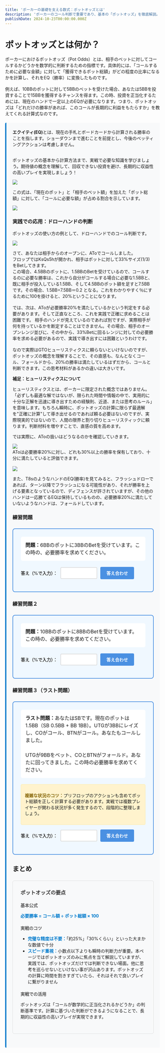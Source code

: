 ```yaml
---
title: 'ポーカーの基礎を支える数式：ポットオッズとは'
description: 'ポーカーのコール判断で重要であり、基本の「ポットオッズ」を徹底解説。計算方法、必要勝率の概念、そして具体的や練習問題も用意して解説します。'
publishDate: 2024-10-23T00:00:00.000Z
---
```


<div class="article-content">

# ポットオッズとは何か？

ポーカーにおけるポットオッズ（Pot Odds）とは、相手のベットに対してコールするかどうかを数学的に判断するための指標です。具体的には、「コールするために必要な金額」に対して「獲得できるポット総額」がどの程度の比率になるかを計算し、それをEQ（勝率）に変換したものです。
<br><br>
例えば、10BBのポットに対して5BBのベットを受けた場合、あなたは5BBを投資することで15BBを獲得するチャンスを得ます。この時、投資を正当化するためには、現在のハンドで一定以上のEQが必要になります。つまり、ポットオッズは「どれだけの勝率があれば、このコールが長期的に利益をもたらすか」を教えてくれる計算式なのです。

<div class="terminology-box">
<div class="term-item">
<strong>エクイティ(EQ)</strong>とは、現在の手札とボードカードから計算される勝率のことを指します。ショーダウンまで進むことを前提とし、今後のベッティングアクションは考慮しません。
</div>
<style>
.terminology-box {
  background-color: #f8f9fa;
  border-left: 4px solid #007acc;
  padding: 20px;
  margin: 20px 0;
  border-radius: 4px;
}


</style>

<br>

ポットオッズの基本から計算方法まで、実戦で必要な知識を学びましょう。期待値の概念を理解して、回収できない投資を避け、長期的に収益性の高いプレイを実現しましょう！

<img src="/images/blog/odds.png" /><br>

この式は、「現在のポット」と「相手のベット額」を加えた「ポット総額」に対して、「コールに必要な額」が占める割合を示しています。

<img src="/images/blog/odds2.png" /><br>

### 実践での応用：ドローハンドの判断

ポットオッズの使い方の例として、ドローハンドでのコール判断です。

<img src="/images/blog/odds3.png" /><br>

さて、あなたは相手からのオープンに、AToでコールしました。<br>
フロップではKsQs5hが開かれ、相手はポットに対して33%サイズ(1/3)をBetしてきます。<br>
この場合、4.5BBのポットに、1.5BBのBetを受けているので、コールするのに必要な勝率は、これから自分がコールする場合に必要な1.5BBと、既に相手が投入している1.5BB、そして4.5BBのポット額を足すと7.5BBです。その場合、1.5BB÷7.5BB＝0.2 となる。これをわかりやすく％にするために100を掛けると、20%ということになります。<br><br>
では、次は、AToが必要勝率20%を満たしているかという判定をする必要があります。そして正直なところ、これを実践で正確に求めることは困難です。
相手のハンドが見えているのであれば別ですが、実際相手が何を持っているかを断定することはできません。その場合、相手のオープンレンジ並びに、その中から、33%Betに回るレンジに対しての必要勝率を求める必要があるので、実践で導き出すには困難というわけです。<br><br>
なので実際はGTOヒューリスティクスに頼らないといけないのですが、ポットオッズの概念を理解することで、その直感も、なんとなくコール、フォールドから、20%の勝率は満たしているはずだから、コールと判断できます。この思考材料があるかの違いは大きいです。

<div class="side-note">
<p><strong>補足：ヒューリスティクスについて</strong></p>
<p>ヒューリスティクスとは、ポーカーに限定された概念ではありません。「必ずしも最適な解ではないが、限られた時間や情報の中で、実用的に十分な正解を迅速に導き出すための経験則、近道、または思考のルール」を意味します。もちろん瞬時に、ポットオッズの計算に限らず最適解を"正確に計算"して導き出せるのであれば頼る必要はないのですが、実際現実的ではないので、人間の限界と割り切りヒューリスティックに頼ります。判断材料を増やすことで、直感の質を高めます。</p>
</div>

では実際に、AToの扱いはどうなるのかを確認していきます。<br>

<img src="/images/blog/odds4.png" /><br>
AToは必要勝率20%に対し、どれも30%以上の勝率を保有しており、十分に満たしていると評価できます。<br><br>
<img src="/images/blog/odds5.png" /><br>

また、T8sのようなハンドのEQ(勝率)を見てみると、フラッシュドローであれば、ターン以降でフラッシュになる可能性があり、それが勝率を上げる要素となっているので、ディフェンスが許されていますが、その他のハンドは一応勝てるEQは保持しているものの、必要勝率20%に満たしていないようなハンドは、フォールドしています。

### 練習問題

<div class="quiz-container">
<div class="quiz-question">
<strong>問題：</strong>6BBのポットに3BBのBetを受けています。この時の、必要勝率を求めてください。
</div>

<div class="quiz-input-section">
<label for="answer-input">答え（%で入力）：</label>
<input type="number" id="answer-input" min="0" max="100" step="1">
<button id="check-answer" onclick="checkAnswer()">答え合わせ</button>
</div>

<div id="quiz-result" class="quiz-result hidden">
</div>

<div id="quiz-explanation" class="quiz-explanation hidden">
<h4>解説：</h4>
<p><strong>計算過程</strong></p>
<ol>
<li>現在のポット：6BB</li>
<li>相手のベット：3BB</li>
<li>コール額：3BB</li>
<li>ポット総額：6BB + 3BB + 3BB = 12BB</li>
<li>必要勝率 = 3BB ÷ 12BB = 0.25 = <strong>25%</strong></li>
</ol>
<p>この場合、25%以上の勝率があればコールが正当化されます。</p>
</div>
</div>

### 練習問題２

<div class="quiz-container">
<div class="quiz-question">
<strong>問題：</strong>10BBのポットに8BBのBetを受けています。この時の、必要勝率を求めてください。
</div>

<div class="quiz-input-section">
<label for="answer-input-2">答え（%で入力）：</label>
<input type="number" id="answer-input-2" placeholder="
" min="0" max="100" step="1">
<button id="check-answer-2" onclick="checkAnswer2()">答え合わせ</button>
</div>

<div id="quiz-result-2" class="quiz-result hidden">
</div>

<div id="quiz-explanation-2" class="quiz-explanation hidden">
<h4>解説：</h4>
<p><strong>計算過程</strong></p>
<ol>
<li>現在のポット：10BB</li>
<li>相手のベット：8BB</li>
<li>コール額：8BB</li>
<li>ポット総額：10BB + 8BB + 8BB = 26BB</li>
<li>必要勝率 = 8BB ÷ 26BB ≈ 0.308 = <strong>約30.8%</strong></li>
</ol>
<p>この場合、約31%以上の勝率があればコールが正当化されます。実戦では「約31%」として覚えておけば十分です。</p>
</div>
</div>

### 練習問題３（ラスト問題）

<div class="quiz-container">
<div class="quiz-question">
<strong>ラスト問題：</strong>あなたはSBです。現在のポットは1.5BB（SB 0.5BB + BB 1BB）。UTGが3BBにレイズし、COがコール、BTNがコール。あなたもコールしました。<br><br>
UTGが9BBをベット、COとBTNがフォールド。あなたに回ってきました。この時の必要勝率を求めてください。
</div>

<div class="calculation-note">
<p><strong>複雑な状況のコツ：</strong>プリフロップのアクションも含めてポット総額を正しく計算する必要があります。実戦では複数プレイヤーが関わる状況が多く発生するので、段階的に整理しましょう。</p>
</div>

<div class="quiz-input-section">
<label for="answer-input-3">答え（%で入力）：</label>
<input type="number" id="answer-input-3" placeholder="" min="0" max="100" step="1">
<button id="check-answer-3" onclick="checkAnswer3()">答え合わせ</button>
</div>

<div id="quiz-result-3" class="quiz-result hidden">
</div>

<div id="quiz-explanation-3" class="quiz-explanation hidden">
<h4>解説：</h4>
<p><strong>計算過程（複雑な状況の整理）</strong></p>
<ol>
<li><strong>プリフロップ後のポット：</strong>SB(0.5) + BB(1) + UTG(3) + CO(3) + BTN(3) + あなた(3) = 13.5BB</li>
<li><strong>フロップでのベット：</strong>UTG が 9BB をベット</li>
<li><strong>現在のポット：</strong>13.5BB + 9BB = 22.5BB</li>
<li><strong>あなたのコール額：</strong>9BB</li>
<li><strong>ポット総額：</strong>22.5BB + 9BB = 31.5BB</li>
<li><strong>必要勝率：</strong>9BB ÷ 31.5BB ≈ 0.286 = <strong>約28.6%</strong></li>
</ol>
<p>この場合、約29%以上の勝率があればコールが正当化されます。<br>
<strong>実戦のコツ：</strong>複雑な状況では、まずポット総額を正確に把握することが重要です！</p>
</div>
</div>

<style>
.quiz-container {
  background-color: #f0f8ff;
  border: 2px solid #4a90e2;
  border-radius: 8px;
  padding: 25px;
  margin: 25px 0;
}



.quiz-question {
  background-color: white;
  padding: 15px;
  border-radius: 6px;
  margin-bottom: 20px;
  font-size: 16px;
  line-height: 1.5;
}

.calculation-note {
  background-color: #fff3cd;
  border: 1px solid #ffeaa7;
  border-radius: 4px;
  padding: 12px;
  margin-bottom: 15px;
  font-size: 14px;
  line-height: 1.4;
}

.calculation-note strong {
  color: #856404;
}

.quiz-input-section {
  display: flex;
  align-items: center;
  gap: 10px;
  margin-bottom: 15px;
  flex-wrap: wrap;
}

.quiz-input-section label {
  font-weight: 600;
  color: #333;
}

#answer-input {
  padding: 8px 12px;
  border: 2px solid #ddd;
  border-radius: 4px;
  font-size: 16px;
  width: 120px;
}

#answer-input:focus, #answer-input-2:focus, #answer-input-3:focus {
  outline: none;
  border-color: #4a90e2;
}

#answer-input-2, #answer-input-3 {
  padding: 8px 12px;
  border: 2px solid #ddd;
  border-radius: 4px;
  font-size: 16px;
  width: 120px;
}

#check-answer, #check-answer-2, #check-answer-3 {
  background-color: #4a90e2;
  color: white;
  border: none;
  padding: 10px 20px;
  border-radius: 4px;
  cursor: pointer;
  font-size: 14px;
  font-weight: 600;
  transition: background-color 0.3s;
}

#check-answer:hover, #check-answer-2:hover, #check-answer-3:hover {
  background-color: #357abd;
}



.quiz-result {
  padding: 15px;
  border-radius: 6px;
  margin-bottom: 15px;
  font-weight: 600;
  text-align: center;
}

.quiz-result.correct {
  background-color: #d4edda;
  color: #155724;
  border: 2px solid #c3e6cb;
}

.quiz-result.incorrect {
  background-color: #f8d7da;
  color: #721c24;
  border: 2px solid #f5c6cb;
}

.quiz-explanation {
  background-color: white;
  padding: 20px;
  border-radius: 6px;
  border-left: 4px solid #4a90e2;
}

.quiz-explanation h4 {
  color: #4a90e2;
  margin-top: 0;
}

.quiz-explanation ol {
  padding-left: 20px;
}

.quiz-explanation li {
  margin-bottom: 5px;
}

.hidden {
  display: none;
}

@media (max-width: 600px) {
  .quiz-input-section {
    flex-direction: column;
    align-items: stretch;
  }
  
  #answer-input, #answer-input-2, #answer-input-3 {
    width: 100%;
  }
}
</style>

<script>
function checkAnswer() {
  const userAnswer = parseFloat(document.getElementById('answer-input').value);
  const correctAnswer = 25;
  const tolerance = 1.0; // 1%の誤差を許容
  
  const resultDiv = document.getElementById('quiz-result');
  const explanationDiv = document.getElementById('quiz-explanation');
  
  if (isNaN(userAnswer)) {
    resultDiv.innerHTML = '数値を入力してください。';
    resultDiv.className = 'quiz-result incorrect';
    resultDiv.classList.remove('hidden');
    explanationDiv.classList.add('hidden');
    return;
  }
  
  if (Math.abs(userAnswer - correctAnswer) <= tolerance) {
    resultDiv.innerHTML = '🎉 正解です！よく理解できていますね。';
    resultDiv.className = 'quiz-result correct';
  } else {
    resultDiv.innerHTML = `❌ 不正解です。正解は25%です。<br>あなたの回答: ${userAnswer}%`;
    resultDiv.className = 'quiz-result incorrect';
  }
  
  resultDiv.classList.remove('hidden');
  explanationDiv.classList.remove('hidden');
}

// 2つ目のクイズ用の関数
function checkAnswer2() {
  const userAnswer = parseFloat(document.getElementById('answer-input-2').value);
  const correctAnswer = 30.8;
  const tolerance = 1.5; // 少し広めの誤差を許容
  
  const resultDiv = document.getElementById('quiz-result-2');
  const explanationDiv = document.getElementById('quiz-explanation-2');
  
  if (isNaN(userAnswer)) {
    resultDiv.innerHTML = '数値を入力してください。';
    resultDiv.className = 'quiz-result incorrect';
    resultDiv.classList.remove('hidden');
    explanationDiv.classList.add('hidden');
    return;
  }
  
  if (Math.abs(userAnswer - correctAnswer) <= tolerance) {
    resultDiv.innerHTML = '🎉 正解です！実戦的な計算力が身についていますね。';
    resultDiv.className = 'quiz-result correct';
  } else {
    resultDiv.innerHTML = `❌ 不正解です。正解は約31%（厳密には30.8%）です。<br>あなたの回答: ${userAnswer}%`;
    resultDiv.className = 'quiz-result incorrect';
  }
  
  resultDiv.classList.remove('hidden');
  explanationDiv.classList.remove('hidden');
}

// Enterキーでも答え合わせできるように
document.getElementById('answer-input').addEventListener('keypress', function(e) {
  if (e.key === 'Enter') {
    checkAnswer();
  }
});

document.getElementById('answer-input-2').addEventListener('keypress', function(e) {
  if (e.key === 'Enter') {
    checkAnswer2();
  }
});

// 3つ目のクイズ用の関数（高難易度）
function checkAnswer3() {
  const userAnswer = parseFloat(document.getElementById('answer-input-3').value);
  const correctAnswer = 28.6;
  const tolerance = 2.0; // 複雑な計算なので少し広めの誤差を許容
  
  const resultDiv = document.getElementById('quiz-result-3');
  const explanationDiv = document.getElementById('quiz-explanation-3');
  
  if (isNaN(userAnswer)) {
    resultDiv.innerHTML = '数値を入力してください。';
    resultDiv.className = 'quiz-result incorrect';
    resultDiv.classList.remove('hidden');
    explanationDiv.classList.add('hidden');
    return;
  }
  
  if (Math.abs(userAnswer - correctAnswer) <= tolerance) {
    resultDiv.innerHTML = '🎉 素晴らしい！複雑な状況での計算を正確にできています。実戦力が高いですね！';
    resultDiv.className = 'quiz-result correct';
  } else {
    resultDiv.innerHTML = `❌ 不正解です。正解は約29%（厳密には28.6%）です。<br>複雑な状況では段階的に計算することが重要です。<br>あなたの回答: ${userAnswer}%`;
    resultDiv.className = 'quiz-result incorrect';
  }
  
  resultDiv.classList.remove('hidden');
  explanationDiv.classList.remove('hidden');
}

document.getElementById('answer-input-3').addEventListener('keypress', function(e) {
  if (e.key === 'Enter') {
    checkAnswer3();
  }
});
</script>

## まとめ

<div class="summary-box">
<h3>ポットオッズの要点</h3>

<div class="summary-item">
<h4>基本公式</h4>
<p><strong>必要勝率 = コール額 ÷ ポット総額 × 100</strong></p>
</div>

<div class="summary-item">
<h4>実戦のコツ</h4>
<ul>
<li><strong>完璧な精度は不要：</strong>「約25%」「30%くらい」といった大まかな数値で十分</li>
<li><strong>スピード重視：</strong>小数点以下よりも瞬時の判断力が重要。本ページではポットオッズのみに焦点を当て解説していますが、実践では、ポットオッズだけでは判断できない場面。他に思考を巡らせないといけない事が沢山あります。ポットオッズの計算に時間を割きすぎていたら、それはそれで良いプレイに繋がりません</li>
</ul>
</div>

<div class="summary-item">
<h4>実戦での活用</h4>
<p>ポットオッズは「コールが数学的に正当化されるかどうか」の判断基準です。計算に基づいた判断ができるようになることで、長期的に収益性の高いプレイが実現できます。</p>
</div>


<style>
.summary-box {
  background-color: #f8f9fa;
  border: 1px solid #ddd;
  border-radius: 6px;
  padding: 25px;
  margin: 25px 0;
}

.summary-box h3 {
  margin-top: 0;
  margin-bottom: 20px;
  color: #333;
}

.summary-item {
  margin-bottom: 20px;
}

.summary-item:last-child {
  margin-bottom: 0;
}

.summary-item h4 {
  margin-top: 0;
  margin-bottom: 10px;
  color: #555;
}

.summary-item strong {
  color: #007acc;
}
</style>

</div>





